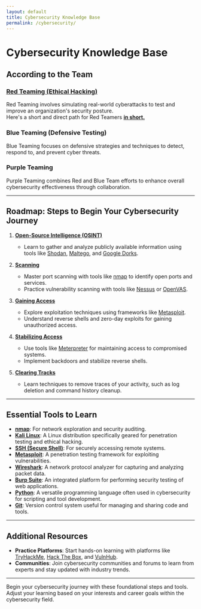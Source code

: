 ```yaml
---
layout: default
title: Cybersecurity Knowledge Base
permalink: /cybersecurity/
---
```


# Cybersecurity Knowledge Base

## According to the Team

### [Red Teaming (Ethical Hacking)](/cybersecurity/in-short/red-team)
Red Teaming involves simulating real-world cyberattacks to test and improve an organization's security posture.<br>
Here's a short and direct path for Red Teamers **[in short.](in-short/red-team)**

### Blue Teaming (Defensive Testing)
Blue Teaming focuses on defensive strategies and techniques to detect, respond to, and prevent cyber threats.

### Purple Teaming
Purple Teaming combines Red and Blue Team efforts to enhance overall cybersecurity effectiveness through collaboration.

---

## Roadmap: Steps to Begin Your Cybersecurity Journey

1. **[Open-Source Intelligence (OSINT)](osint/)**
   - Learn to gather and analyze publicly available information using tools like [Shodan](https://www.shodan.io/), [Maltego](https://www.paterva.com/), and [Google Dorks](https://www.exploit-db.com/google-hacking-database).

2. **[Scanning](scanning/)**
   - Master port scanning with tools like [nmap](https://nmap.org/) to identify open ports and services.
   - Practice vulnerability scanning with tools like [Nessus](https://www.tenable.com/products/nessus) or [OpenVAS](https://www.openvas.org/).

3. **[Gaining Access](gaining-access/)**
   - Explore exploitation techniques using frameworks like [Metasploit](https://www.metasploit.com/).
   - Understand reverse shells and zero-day exploits for gaining unauthorized access.

4. **[Stabilizing Access](stabilizing-access/)**
   - Use tools like [Meterpreter](https://metasploit.help.rapid7.com/docs/meterpreter) for maintaining access to compromised systems.
   - Implement backdoors and stabilize reverse shells.

5. **[Clearing Tracks](clearing-tracks/)**
   - Learn techniques to remove traces of your activity, such as log deletion and command history cleanup.

---

## Essential Tools to Learn

- **[nmap](https://nmap.org/)**: For network exploration and security auditing.
- **[Kali Linux](https://www.kali.org/)**: A Linux distribution specifically geared for penetration testing and ethical hacking.
- **[SSH (Secure Shell)](https://www.ssh.com/ssh/)**: For securely accessing remote systems.
- **[Metasploit](https://www.metasploit.com/)**: A penetration testing framework for exploiting vulnerabilities.
- **[Wireshark](https://www.wireshark.org/)**: A network protocol analyzer for capturing and analyzing packet data.
- **[Burp Suite](https://portswigger.net/burp)**: An integrated platform for performing security testing of web applications.
- **[Python](https://www.python.org/)**: A versatile programming language often used in cybersecurity for scripting and tool development.
- **[Git](https://git-scm.com/)**: Version control system useful for managing and sharing code and tools.

---

## Additional Resources

- **Practice Platforms**: Start hands-on learning with platforms like [TryHackMe](https://tryhackme.com/), [Hack The Box](https://www.hackthebox.eu/), and [VulnHub](https://www.vulnhub.com/).
- **Communities**: Join cybersecurity communities and forums to learn from experts and stay updated with industry trends.

---

Begin your cybersecurity journey with these foundational steps and tools. Adjust your learning based on your interests and career goals within the cybersecurity field.
